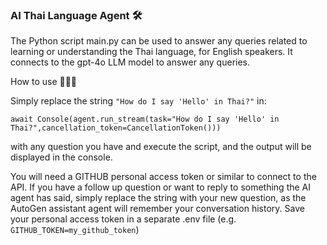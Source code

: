 ### AI Thai Language Agent 🛠️



The Python script main.py can be used to answer any queries related to learning or understanding the Thai language, for English speakers. It connects to the gpt-4o LLM model to answer any queries.



How to use 🚀🚀🚀


Simply replace the string `"How do I say 'Hello' in Thai?"` in:

`await Console(agent.run_stream(task="How do I say 'Hello' in Thai?",cancellation_token=CancellationToken()))`

with any question you have and execute the script, and the output will be displayed in the console.


You will need a GITHUB personal access token or similar to connect to the API. If you have a follow up question or want to reply to something the AI agent has said, simply replace the string with your new question, as the AutoGen assistant agent will remember your conversation history. Save your personal access token in a separate .env file (e.g. `GITHUB_TOKEN=my_github_token`) 

